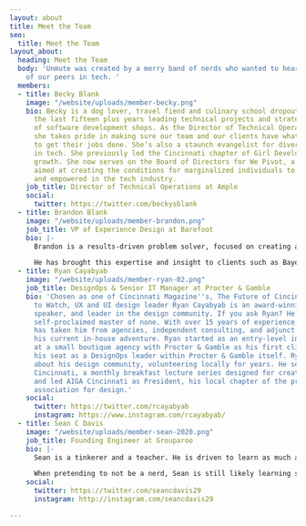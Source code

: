 ```yaml
---
layout: about
title: Meet the Team
seo:
  title: Meet the Team
layout_about:
  heading: Meet the Team
  body: 'Unmute was created by a merry band of nerds who wanted to hear the stories
    of our peers in tech. '
  members:
  - title: Becky Blank
    image: "/website/uploads/member-becky.png"
    bio: Becky is a dog lover, travel fiend and culinary school dropout who has spent
      the last fifteen plus years leading technical projects and strategy at a variety
      of software development shops. As the Director of Technical Operations at Ample,
      she takes pride in making sure our team and our clients have what they need
      to get their jobs done. She’s also a staunch evangelist for diversity and inclusion
      in tech. She previously led the Cincinnati chapter of Girl Develop It to significant
      growth. She now serves on the Board of Directors for We Pivot, a nonprofit organization
      aimed at creating the conditions for marginalized individuals to feel included
      and empowered in the tech industry.
    job_title: Director of Technical Operations at Ample
    social:
      twitter: https://twitter.com/beckysblank
  - title: Brandon Blank
    image: "/website/uploads/member-brandon.png"
    job_title: VP of Experience Design at Barefoot
    bio: |-
      Brandon is a results-driven problem solver, focused on creating and constantly improving best-in-class consumer experiences. He has a deep understanding and empathy for why and how people use systems to connect with each other and the brands they love.

      He has brought this expertise and insight to clients such as Bayer, ExxonMobil, Procter & Gamble, Mars and Bayer using enterprise platforms such as Sitecore, AEM and Drupal. Specialties include: customer experience strategy and planning, interaction design, visual design, user research and testing.
  - title: Ryan Cayabyab
    image: "/website/uploads/member-ryan-02.png"
    job_title: DesignOps & Senior IT Manager at Procter & Gamble
    bio: 'Chosen as one of Cincinnati Magazine''s, The Future of Cincinnati: Ones
      to Watch, UX and UI design leader Ryan Cayabyab is an award-winning designer,
      speaker, and leader in the design community. If you ask Ryan? He''s simply a
      self-proclaimed master of none. With over 15 years of experience, his career
      has taken him from agencies, independent consulting, and adjunct teaching to
      his current in-house adventure. Ryan started as an entry-level interactive designer
      at a small boutique agency with Procter & Gamble as his first client to earning
      his seat as a DesignOps leader within Procter & Gamble itself. Ryan is passionate
      about his design community, volunteering locally for years. He served CreativeMornings
      Cincinnati, a monthly breakfast lecture series designed for creative communities,
      and led AIGA Cincinnati as President, his local chapter of the professional
      association for design.'
    social:
      twitter: https://twitter.com/rcayabyab
      instagram: https://www.instagram.com/rcayabyab/
  - title: Sean C Davis
    image: "/website/uploads/member-sean-2020.png"
    job_title: Founding Engineer at Grouparoo
    bio: |-
      Sean is a tinkerer and a teacher. He is driven to learn as much as he can as fast as he can, and then pass those learnings onto others who may find them beneficial. A nerd who has dedicated the last decade to building applications for the web, Sean loves spending time helping developers solve problems through blog posts, workshops, or conference talks.

      When pretending to not be a nerd, Sean is still likely learning something new. Perhaps it's baking with his wife and toddler or playing music at a restaurant with his friends. Or maybe it's time to break, be quiet, and take a solo stroll through the woods. Whatever it is, if there's a sandwich and a story, Sean is in.
    social:
      twitter: https://twitter.com/seancdavis29
      instagram: http://instagram.com/seancdavis29

---
```

